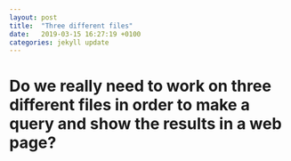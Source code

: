```yaml
---
layout: post
title:  "Three different files"
date:   2019-03-15 16:27:19 +0100
categories: jekyll update
---
```


# Do we really need to work on three different files in order to make a query and show the results in a web page?


